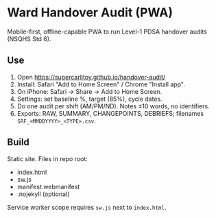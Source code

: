 # Ward Handover Audit (PWA)

Mobile-first, offline-capable PWA to run Level-1 PDSA handover audits (NSQHS Std 6).

## Use
1) Open https://supercarlitoy.github.io/handover-audit/
2) Install: Safari "Add to Home Screen" / Chrome "Install app".
3) On iPhone: Safari → Share → Add to Home Screen.
4) Settings: set baseline %, target (85%), cycle dates.
5) Do one audit per shift (AM/PM/ND). Notes ≤10 words, no identifiers.
6) Exports: RAW, SUMMARY, CHANGEPOINTS, DEBRIEFS; filenames `SRF_<MMDDYYYY>_<TYPE>.csv`.

## Build
Static site. Files in repo root:
- index.html
- sw.js
- manifest.webmanifest
- .nojekyll (optional)

Service worker scope requires `sw.js` next to `index.html`.
